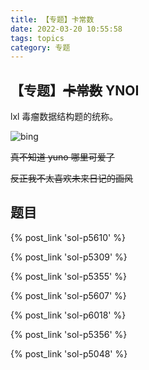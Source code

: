 ```yaml
---
title: 【专题】卡常数
date: 2022-03-20 10:55:58
tags: topics
category: 专题
---
```


## 【专题】~~卡常数~~ YNOI

lxl 毒瘤数据结构题的统称。

<!-- more -->

![bing](bing.png)

~~真不知道 yuno 哪里可爱了~~

~~反正我不太喜欢未来日记的画风~~

## 题目

{% post_link 'sol-p5610' %} </br>

{% post_link 'sol-p5309' %} </br>

{% post_link 'sol-p5355' %} </br>

{% post_link 'sol-p5607' %} </br>

{% post_link 'sol-p6018' %} </br>

{% post_link 'sol-p5356' %} </br>

{% post_link 'sol-p5048' %}